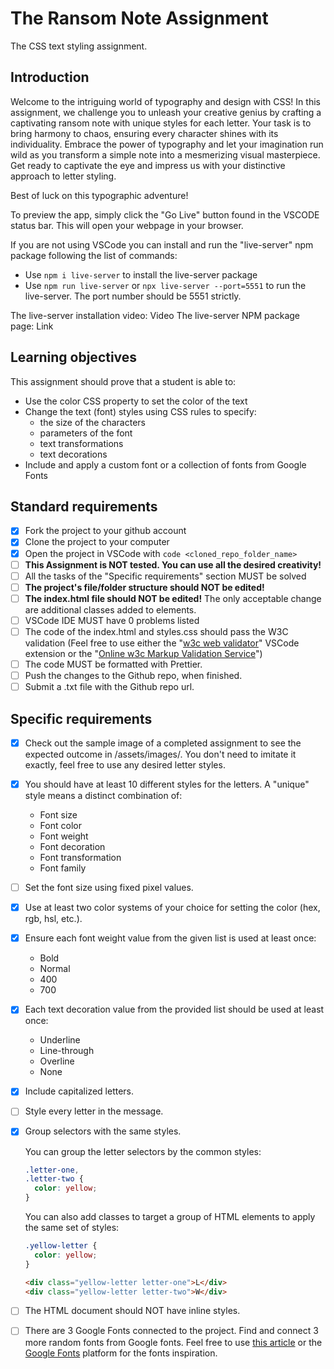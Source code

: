 # The Ransom Note Assignment

The CSS text styling assignment.

## Introduction

Welcome to the intriguing world of typography and design with CSS! In this assignment, we challenge you to unleash your creative genius by crafting a captivating ransom note with unique styles for each letter. Your task is to bring harmony to chaos, ensuring every character shines with its individuality. Embrace the power of typography and let your imagination run wild as you transform a simple note into a mesmerizing visual masterpiece. Get ready to captivate the eye and impress us with your distinctive approach to letter styling.

Best of luck on this typographic adventure!

To preview the app, simply click the "Go Live" button found in the VSCODE status bar. This will open your webpage in your browser.

If you are not using VSCode you can install and run the "live-server" npm package following the list of commands:

- Use `npm i live-server` to install the live-server package
- Use `npm run live-server` or `npx live-server --port=5551` to run the live-server. The port number should be 5551 strictly.

The live-server installation video: Video
The live-server NPM package page: Link

## Learning objectives

This assignment should prove that a student is able to:

- Use the color CSS property to set the color of the text
- Change the text (font) styles using CSS rules to specify:
  - the size of the characters
  - parameters of the font
  - text transformations
  - text decorations
- Include and apply a custom font or a collection of fonts from Google Fonts

## Standard requirements

- [x] Fork the project to your github account
- [x] Clone the project to your computer
- [x] Open the project in VSCode with `code <cloned_repo_folder_name>`
- [ ] **This Assignment is NOT tested. You can use all the desired creativity!**
- [ ] All the tasks of the "Specific requirements" section MUST be solved
- [ ] **The project's file/folder structure should NOT be edited!**
- [ ] **The index.html file should NOT be edited!** The only acceptable change are additional classes added to elements.
- [ ] VSCode IDE MUST have 0 problems listed
- [ ] The code of the index.html and styles.css should pass the W3C validation (Feel free to use either the "[w3c web validator](https://marketplace.visualstudio.com/items?itemName=CelianRiboulet.webvalidator)" VSCode extension or the "[Online w3c Markup Validation Service](https://validator.w3.org/#validate_by_input)")
- [ ] The code MUST be formatted with Prettier.
- [ ] Push the changes to the Github repo, when finished.
- [ ] Submit a .txt file with the Github repo url.

## Specific requirements

- [x] Check out the sample image of a completed assignment to see the expected outcome in /assets/images/. You don't need to imitate it exactly, feel free to use any desired letter styles.
- [x] You should have at least 10 different styles for the letters. A "unique" style means a distinct combination of:
  - Font size
  - Font color
  - Font weight
  - Font decoration
  - Font transformation
  - Font family
- [ ] Set the font size using fixed pixel values.
- [x] Use at least two color systems of your choice for setting the color (hex, rgb, hsl, etc.).
- [x] Ensure each font weight value from the given list is used at least once:
  - Bold
  - Normal
  - 400
  - 700
- [x] Each text decoration value from the provided list should be used at least once:
  - Underline
  - Line-through
  - Overline
  - None
- [x] Include capitalized letters.
- [ ] Style every letter in the message.
- [x] Group selectors with the same styles.

  You can group the letter selectors by the common styles:

  ```CSS
  .letter-one,
  .letter-two {
    color: yellow;
  }
  ```

  You can also add classes to target a group of HTML elements to apply the same set of styles:

  ```CSS
  .yellow-letter {
    color: yellow;
  }
  ```

  ```HTML
  <div class="yellow-letter letter-one">L</div>
  <div class="yellow-letter letter-two">W</div>
  ```

- [ ] The HTML document should NOT have inline styles.
- [ ] There are 3 Google Fonts connected to the project. Find and connect 3 more random fonts from Google fonts. Feel free to use [this article](https://www.webdesignerdepot.com/2021/09/21-exceptional-google-fonts-you-probably-havent-discovered-yet/) or the [Google Fonts](https://fonts.google.com/) platform for the fonts inspiration.
